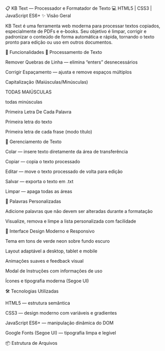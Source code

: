 📋 KB Text — Processador e Formatador de Texto
💻 HTML5 | CSS3 | JavaScript ES6+
✨ Visão Geral

KB Text é uma ferramenta web moderna para processar textos copiados, especialmente de PDFs e e-books.
Seu objetivo é limpar, corrigir e padronizar o conteúdo de forma automática e rápida, tornando o texto pronto para edição ou uso em outros documentos.

🚀 Funcionalidades
🔧 Processamento de Texto

Remover Quebras de Linha — elimina “enters” desnecessários

Corrigir Espaçamento — ajusta e remove espaços múltiplos

Capitalização (Maiúsculas/Minúsculas)

TODAS MAIÚSCULAS

todas minúsculas

Primeira Letra De Cada Palavra

Primeira letra do texto

Primeira letra de cada frase (modo título)

💾 Gerenciamento de Texto

Colar — insere texto diretamente da área de transferência

Copiar — copia o texto processado

Editar — move o texto processado de volta para edição

Salvar — exporta o texto em .txt

Limpar — apaga todas as áreas

🧠 Palavras Personalizadas

Adicione palavras que não devem ser alteradas durante a formatação

Visualize, remova e limpe a lista personalizada com facilidade

🎨 Interface
Design Moderno e Responsivo

Tema em tons de verde neon sobre fundo escuro

Layout adaptável a desktop, tablet e mobile

Animações suaves e feedback visual

Modal de Instruções com informações de uso

Ícones e tipografia moderna (Segoe UI)

🛠️ Tecnologias Utilizadas

HTML5 — estrutura semântica

CSS3 — design moderno com variáveis e gradientes

JavaScript ES6+ — manipulação dinâmica do DOM

Google Fonts (Segoe UI) — tipografia limpa e legível

📦 Estrutura de Arquivos